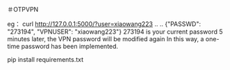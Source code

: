 ＃OTPVPN


eg：
curl http://127.0.0.1:5000/?user=xiaowang223
..
..
{"PASSWD": "273194", "VPNUSER": "xiaowang223"}
273194 is your current password 
5 minutes later, the VPN password will be modified again
In this way, a one-time password has been implemented.

pip install requirements.txt
